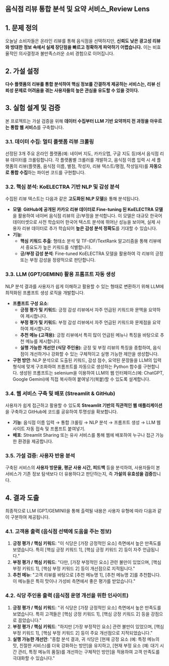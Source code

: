 ## 음식점 리뷰 통합 분석 및 요약 서비스_Review Lens

## 1. 문제 정의

오늘날 소비자들은 온라인 리뷰를 통해 음식점을 선택하지만, **신뢰도 낮은 광고성 리뷰와 방대한 정보 속에서 실제 장단점을 빠르고 정확하게 파악하기 어렵습니다.** 이는 비효율적인 의사결정과 불만족스러운 소비 경험으로 이어집니다.

## 2. 가설 설정

**다수 플랫폼의 리뷰를 통합 분석하여 핵심 정보를 간결하게 제공하는 서비스는, 리뷰 신뢰성 문제로 어려움을 겪는 사용자들의 높은 관심을 유도할 수 있을 것이다.**

## 3. 실험 설계 및 검증

본 프로젝트는 가설 검증을 위해 **데이터 수집부터 LLM 기반 요약까지 전 과정을 아우르는 통합 웹 서비스**를 구축합니다.

### 3.1. 데이터 수집: 멀티 플랫폼 리뷰 크롤링

선정된 3개 주요 온라인 플랫폼(예: 네이버 지도, 카카오맵, 구글 지도 등)에서 음식점 리뷰 데이터를 크롤링합니다. 각 플랫폼별 크롤러를 개발하고, 음식점 이름 입력 시 세 플랫폼의 리뷰(플랫폼, 음식점 이름, 별점, 작성자, 리뷰 텍스트/평점, 작성일자)를 **자동으로 통합 수집**하는 파이썬 코드를 구현합니다.

### 3.2. 핵심 분석: KoELECTRA 기반 NLP 및 감성 분석

수집된 리뷰 텍스트는 다음과 같은 **고도화된 NLP 모델**을 통해 분석됩니다.

- **모델**: **GitHub에 공개된 카카오 리뷰 데이터로 Fine-tuning 된 KoELECTRA 모델**을 활용하여 네이버 음식점 리뷰의 긍/부정을 분석합니다. 이 모델은 대규모 한국어 데이터셋으로 사전 학습되어 한국어 텍스트 분석에 뛰어난 성능을 보이며, 실제 사용자 리뷰 데이터로 추가 학습되어 **높은 감성 분석 정확도**를 기대할 수 있습니다.
- **기능**:
    - **핵심 키워드 추출**: 형태소 분석 및 TF-IDF/TextRank 알고리즘을 통해 리뷰에서 중요도가 높은 키워드를 식별합니다.
    - **긍/부정 감성 분석**: Fine-tuned KoELECTRA 모델을 활용하여 각 리뷰의 긍정 또는 부정 감성을 정량적으로 판단합니다.

### 3.3. LLM (GPT/GEMINI) 활용 프롬프트 자동 생성

NLP 분석 결과를 사용자가 쉽게 이해하고 활용할 수 있는 형태로 변환하기 위해 LLM에 최적화된 프롬프트 생성 로직을 개발합니다.

- **프롬프트 구성 요소**:
    - **긍정 평가 및 키워드**: 긍정 감성 리뷰에서 자주 언급된 키워드와 문맥을 요약하여 제시합니다.
    - **부정 평가 및 키워드**: 부정 감성 리뷰에서 자주 언급된 키워드와 문제점을 요약하여 제시합니다.
    - **추천 메뉴 (고객용)**: 긍정 리뷰에서 특히 많이 언급된 메뉴나 특징을 바탕으로 추천 메뉴를 제시합니다.
    - **실행 가능한 개선안 (식당 주인용)**: 긍정 및 부정 리뷰의 특징을 종합하여, 음식점이 개선하거나 강화할 수 있는 구체적이고 실행 가능한 제안을 생성합니다.
- **구현 방안**: NLP 분석으로 도출된 키워드, 감성 점수, 요약된 문장들을 LLM의 입력 형식에 맞게 구조화하여 프롬프트를 자동으로 생성하는 Python 함수를 구현합니다. 생성된 프롬프트는 selenium을 이용하여 LLM의 웹 인터페이스(예: ChatGPT, Google Gemini)에 직접 복사하여 붙여넣기(복붙)할 수 있도록 설계합니다.

### 3.4. 웹 서비스 구축 및 배포 (Streamlit & GitHub)

사용자가 쉽게 접근하고 활용할 수 있도록 **Streamlit 기반의 직관적인 웹 애플리케이션**을 구축하고 GitHub에 코드를 공유하여 투명성을 확보합니다.

- **기능**: 음식점 이름 입력 → 통합 크롤링 → NLP 분석 → 프롬프트 생성 → LLM 웹사이트 자동 접속 및 프롬프트 붙여넣기.
- **배포**: Streamlit Sharing 또는 유사 서비스를 통해 웹에 배포하여 누구나 접근 가능한 환경을 제공합니다.

### 3.5. 가설 검증: 사용자 반응 분석

구축된 서비스의 **사용자 방문율, 평균 사용 시간, 피드백** 등을 분석하여, 사용자들이 본 서비스가 기존 정보 탐색보다 더 유용하다고 판단하는지, 즉 **가설의 유효성을 검증**합니다.

## 4. 결과 도출

최종적으로 LLM (GPT/GEMINI)을 통해 출력될 내용은 사용자 유형에 따라 다음과 같이 구분하여 제공됩니다.

### 4.1. 고객용 출력 (음식점 선택에 도움을 주는 정보)

1. **긍정 평가 / 핵심 키워드**: "이 식당은 [가장 긍정적인 요소] 측면에서 높은 만족도를 보였습니다. 특히 [핵심 긍정 키워드 1], [핵심 긍정 키워드 2] 등이 자주 언급됩니다."
2. **부정 평가 / 핵심 키워드**: "다만, [가장 부정적인 요소] 관련 불만이 있었으며, [핵심 부정 키워드 1], [핵심 부정 키워드 2] 등이 개선점으로 지적됩니다."
3. **추천 메뉴**: "고객 리뷰를 바탕으로 [추천 메뉴명 1], [추천 메뉴명 2]를 추천합니다. 이 메뉴들은 특히 맛이나 가성비 측면에서 좋은 평가를 받았습니다."

### 4.2. 식당 주인용 출력 (음식점 운영 개선을 위한 인사이트)

1. **긍정 평가 / 핵심 키워드**: "귀 식당은 [가장 긍정적인 요소] 측면에서 높은 만족도를 보였습니다. 특히 고객들은 [핵심 긍정 키워드 1], [핵심 긍정 키워드 2] 등을 강점으로 꼽았습니다."
2. **부정 평가 / 핵심 키워드**: "하지만 [가장 부정적인 요소] 관련 불만이 있었으며, [핵심 부정 키워드 1], [핵심 부정 키워드 2] 등이 주요 개선점으로 지적되었습니다."
3. **실행 가능한 개선안**: "종합 분석 결과, 귀 식당은 [현재 긍정 요소 (예: 특정 메뉴의 맛, 친절한 서비스)를 더욱 강화하는 방안]을 유지하고, [현재 부정 요소 (예: 대기 시간 관리, 특정 메뉴의 품질)를 개선하는 구체적인 방안]을 적용하여 고객 만족도를 극대화할 수 있습니다."
